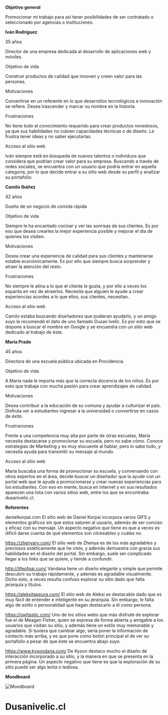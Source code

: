**Objetivo general**

Promocionar mi trabajo para así tener posibilidades de ser contratado o seleccionado por agencias o instituciones.



**Iván Rodríguez**


35 años

Director de una empresa dedicada al desarrollo de aplicaciones web y móviles.

Objetivo de vida

Construir productos de calidad que innoven y creen valor para las personas.

Motivaciones

Convertirse en un referente en lo que desarrollos tecnológicos e innovación se refiere. Desea trascender y marcar su nombre en la historia.

Frustraciones

No tiene todo el conocimiento requerido para crear productos novedosos, ya que sus habilidades no cubren capacidades técnicas o de diseño. Le frustra tener ideas y no saber ejecutarlas.

Acceso al sitio web

Iván siempre está en búsqueda de nuevos talentos o individuos que considera que podrían crear valor para su empresa. Buscando a través de redes sociales, se encuentra con un usuario que podría entrar en aquella categoría, por lo que decide entrar a su sitio web desde su perfil y analizar su portafolio.

**Camilo Ibáñez**


42 años

Dueño de un negocio de comida rápida

Objetivo de vida

Siempre le ha encantado cocinar y ver las sonrisas de sus clientes. Es por eso que desea crearles la mejor experiencia posible y mejorar el día de quienes los visiten.

Motivaciones

Desea crear una experiencia de calidad para sus clientes y mantenerse estable económicamente. Es por ello que siempre busca sorprender y atraer la atención del resto.

Frustraciones

No siempre le atina a lo que el cliente le gusta, y por ello a veces los espanta en vez de atraerlos. Necesita que alguien le ayude a crear experiencias acordes a lo que ellos, sus clientes, necesitan. 

Acceso al sitio web

Camilo estaba buscando diseñadores que pudieran ayudarlo, y un amigo suyo le recomendó el dato de uno llamado Dusan Ivelic. Es por esto que se dispone a buscar el nombre en Google y se encuentra con un sitio web dedicado al trabajo de éste.

**María Prado**


45 años

Directora de una escuela pública ubicada en Providencia.

Objetivo de vida

A María nada le importa más que la correcta docencia de los niños. Es por esto que trabaja con mucha pasión para crear aprendizajes de calidad.

Motivaciones

Desea contribuir a la educación de su comuna y ayudar a culturizar el país. Disfruta ver a estudiantes ingresar a la universidad o convertirse en casos de éxito. 

Frustraciones

Frente a una competencia muy alta por parte de otras escuelas, Maria necesita destacarse y promocionar su escuela, pero no sabe cómo. Conoce estrategias de Marketing y es muy elocuente al hablar, pero lo sabe todo, y necesita ayuda para transmitir su mensaje al mundo.

Acceso al sitio web

Maria buscaba una forma de promocionar su escuela, y conversando con otros expertos en el área, decide buscar un diseñador que la ayude con un portal web que le ayude a promocionarse y crear nuevas experiencias para los estudiantes. Con eso en mente, busca en Internet y en sus resultados aparecen una lista con varios sitios web, entre los que se encontraba dusanivelic.cl. 



**Referentes**


danielkorpai.com 
El sitio web de Daniel Korpai incorpora varios GIFS y elementos gráficos sin que estos saturen al usuario, además de ser conciso y eficaz con su mensaje. Un aspecto negativo que tiene es que a veces es difícil darse cuenta de qué elementos son clickeables y cuáles no.

https://zhenyary.com/
El sitio web de Zhenya es de los más agradables y preciosos estéticamente que he visto, y además demuestra con gracia sus habilidades en el diseño del portal. Sin embargo, suele ser complicado llegar a los links que se quiere, y tiende a confundir.

http://lifeofpai.com/
Vandana tiene un diseño elegante y simple que permite descubrir su trabajo rápidamente, y además es agradable visualmente. Dicho esto, a veces resulta confuso explorar su sitio dado que falta jerarquía y títulos.

https://aleksitappura.com/
El sitio web de Aleksi es destacable dado que es muy fácil de entender e inteligente en su jerarquía. Sin embargo, le falta algo de estilo o personalidad que hagan destacarlo a él como persona.

https://owltastic.com/
Uno de los sitios webs que más disfruté de explorar fue el de Meagan Fisher, quien se expresa de forma abierta y amigable a los usuarios que visitan su sitio, y además tiene un estilo muy memorable y agradable. Si tuviera que cambiar algo, sería poner la información de contacto más arriba, y es que pone como botón principal el de ver su portafolio a pesar de que éste se encuentra abajo suyo. 

https://www.kysondana.com/
De Kyson destaco mucho el diseño de interacción incorporado a su sitio, y la manera en que se presenta en la primera página. Un aspecto negativo que tiene es que la exploración de su sitio puede ser algo lenta o tediosa. 


**Moodboard**


![Moodboard](https://github.com/Duzacs/Dusanivelic.cl/assets/141802434/5c1b3a1d-4638-44ae-9a3e-4a4bccc95be8)


# Dusanivelic.cl
